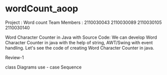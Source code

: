 # wordCount_aoop
Project : Word count 
Team Members : 2110030043 
               2110030089
               2110030105 
               2110030140
 
Word Character Counter in Java with Source Code: We can develop Word Character Counter in java with the help of string, AWT/Swing with event handling. Let's see the code of creating Word Character Counter in java.

Review-1

class Diagrams
use - case
Sequence
